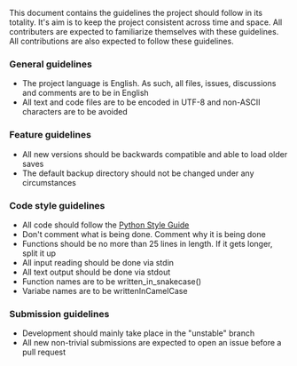 This document contains the guidelines the project should follow in its totality. 
It's aim is to keep the project consistent across time and space.
All contributers are expected to familiarize themselves with these guidelines.
All contributions are also expected to follow these guidelines.

### General guidelines
- The project language is English. As such, all files, issues, discussions and comments are to be in English
- All text and code files are to be encoded in UTF-8 and non-ASCII characters are to be avoided

### Feature guidelines
- All new versions should be backwards compatible and able to load older saves
- The default backup directory should not be changed under any circumstances

### Code style guidelines
- All code should follow the [Python Style Guide](https://www.python.org/dev/peps/pep-0008/)
- Don't comment what is being done. Comment why it is being done
- Functions should be no more than 25 lines in length. If it gets longer, split it up
- All input reading should be done via stdin
- All text output should be done via stdout
- Function names are to be written_in_snakecase()
- Variabe names are to be writtenInCamelCase

### Submission guidelines
- Development should mainly take place in the "unstable" branch
- All new non-trivial submissions are expected to open an issue before a pull request
